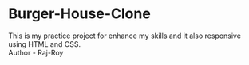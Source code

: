 # Burger-House-Clone
This is my practice project for enhance my skills and it also responsive using HTML and CSS. 
<br>
Author - Raj-Roy
